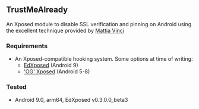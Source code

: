 ## TrustMeAlready 
An Xposed module to disable SSL verification and pinning on Android using the excellent technique provided by [Mattia Vinci](https://techblog.mediaservice.net/2018/11/universal-android-ssl-check-bypass-2/)

### Requirements
* An Xposed-compatible hooking system. Some options at time of writing:
    * [EdXposed](https://github.com/ElderDrivers/EdXposed) (Android 9)
    * ['OG' Xposed](https://forum.xda-developers.com/showthread.php?t=3034811) (Android 5-8)

### Tested
* Android 9.0, arm64, EdXposed v0.3.0.0_beta3